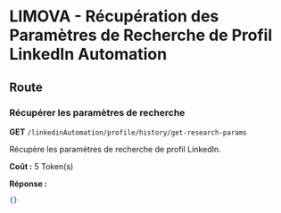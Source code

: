 # LIMOVA - Récupération des Paramètres de Recherche de Profil LinkedIn Automation

## Route

### Récupérer les paramètres de recherche
**GET** `/linkedinAutomation/profile/history/get-research-params`

Récupère les paramètres de recherche de profil LinkedIn.

**Coût :** 5 Token(s)

**Réponse :**
```json
{}
``` 